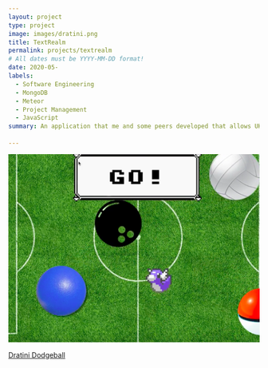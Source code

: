 ```yaml
---
layout: project
type: project
image: images/dratini.png
title: TextRealm
permalink: projects/textrealm
# All dates must be YYYY-MM-DD format!
date: 2020-05-
labels:
  - Software Engineering
  - MongoDB
  - Meteor
  - Project Management
  - JavaScript
summary: An application that me and some peers developed that allows UH students to easily buy and sell textbooks with other UH students.

---
```

<img class="ui medium right floated rounded image" src="/images/dratinidodgeball.png" length="1000" width="800">




<a href="https://www.youtube.com/watch?v=XChZ5llVfew">Dratini Dodgeball</a>
